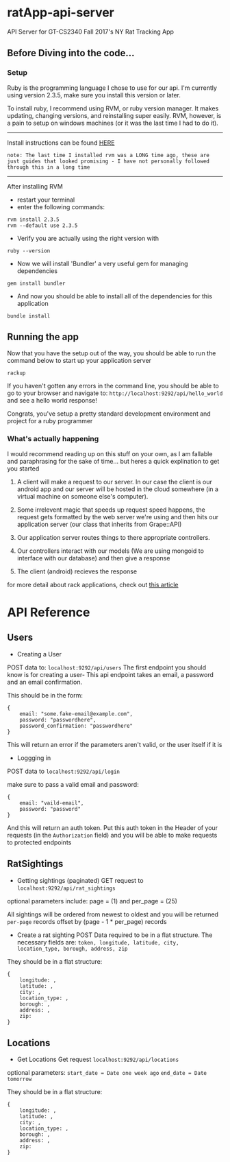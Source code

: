 # ratApp-api-server
API Server for GT-CS2340 Fall 2017's NY Rat Tracking App

## Before Diving into the code...
### Setup
Ruby is the programming language I chose to use for our api. I'm currently using version 2.3.5, make sure you install this version or later.

To install ruby, I recommend using RVM, or ruby version manager. It makes updating, changing versions, and reinstalling super easily. RVM, however, is a pain to setup on windows machines (or it was the last time I had to do it).

---------------------------------------

Install instructions can be found [HERE](https://rvm.io/rvm/install "RVM install guide")

`note: The last time I installed rvm was a LONG time ago, these are just guides that looked promising - I have not personally followed through this in a long time`


---------------------------------------
After installing RVM
- restart your terminal
- enter the following commands:

``` 
rvm install 2.3.5
rvm --default use 2.3.5 
```
- Verify you are actually using the right version with
```
ruby --version
```
- Now we will install 'Bundler' a very useful gem for managing dependencies
```
gem install bundler
```
- And now you should be able to install all of the dependencies for this application
```
bundle install
```

## Running the app
Now that you have the setup out of the way, you should be able to run the command below to start up your application server

`rackup`

If you haven't gotten any errors in the command line, you should be able to go to your browser and navigate to: `http://localhost:9292/api/hello_world` and see a hello world response!

Congrats, you've setup a pretty standard development environment and project for a ruby programmer


### What's actually happening
I would recommend reading up on this stuff on your own, as I am fallable and paraphrasing for the sake of time... but heres a quick explination to get you started

1. A client will make a request to our server. In our case the client is our android app and our server will be hosted in the cloud somewhere (in a virtual machine on someone else's computer). 

2. Some irrelevent magic that speeds up request speed happens, the request gets formatted by the web server we're using and then hits our application server (our class that inherits from Grape::API)

3.  Our application server routes things to there appropriate controllers.

4. Our controllers interact with our models (We are using mongoid to interface with our database) and then give a response

5. The client (android) recieves the response


for more detail about rack applications, check out [this article](https://www.rubyraptor.org/how-we-made-raptor-up-to-4x-faster-than-unicorn-and-up-to-2x-faster-than-puma-torquebox/)

# API Reference
## Users
- Creating a User


POST data to: `localhost:9292/api/users`
The first endpoint you should know is for creating a user- This api endpoint takes an email, a password and an email confirmation.

This should be in the form:
```
{
	email: "some.fake-email@example.com",
	password: "passwordhere",
	password_confirmation: "passwordhere"
}

```
This will return an error if the parameters aren't valid, or the user itself if it is


- Loggging in

POST data to `localhost:9292/api/login`

make sure to pass a valid email and password:
```
{
	email: "vaild-email",
	password: "password"
}
```

And this will return an auth token. Put this auth token in the Header of your requests (in the `Authorization` field) and you will be able to make requests to protected endpoints

## RatSightings
- Getting sightings (paginated)
GET request to `localhost:9292/api/rat_sightings`

optional parameters include: page = (1) and per_page = (25)

All sightings will be ordered from newest to oldest and you will be returned `per-page` records
offset by (page - 1 * per_page) records

- Create a rat sighting
POST 
Data required to be in a flat structure. The necessary fields are:
`token, longitude, latitude, city, location_type, borough, address, zip`

They should be in  a flat structure:
```
{
	longitude: ,
	latitude: ,
	city: , 
	location_type: ,
	borough: ,
	address: , 
	zip: 
}
```
## Locations
- Get Locations
Get request `localhost:9292/api/locations`

optional parameters: 
		`start_date = Date one week ago`
		`end_date = Date tomorrow`

They should be in  a flat structure:
```
{
	longitude: ,
	latitude: ,
	city: , 
	location_type: ,
	borough: ,
	address: , 
	zip: 
}
```
